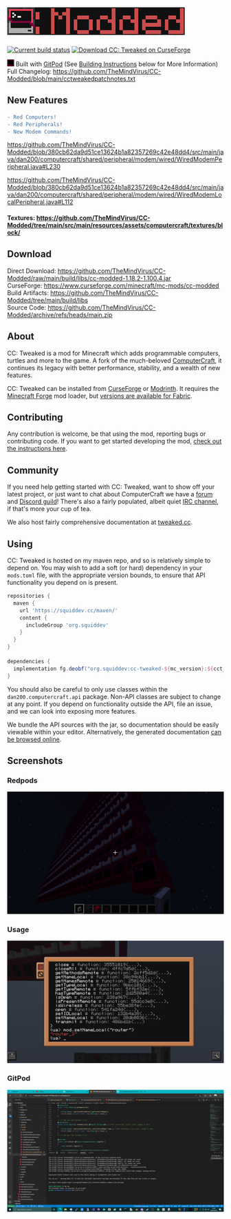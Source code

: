 # ![CC: Tweaked](doc/logo.png)
[![Current build status](https://github.com/cc-tweaked/CC-Tweaked/workflows/Build/badge.svg)](https://github.com/cc-tweaked/CC-Tweaked/actions "Current build status") [![Download CC: Tweaked on CurseForge](http://cf.way2muchnoise.eu/title/cc-tweaked.svg)][CurseForge]

![](https://github.com/TheMindVirus/CC-Modded/blob/main/src/main/resources/assets/computercraft/textures/block/computer_command_front.png) Built with [GitPod](https://gitpod.io/#https://github.com/cc-tweaked/CC-Tweaked/) (See [Building Instructions](https://github.com/TheMindVirus/CC-Modded/blob/main/CONTRIBUTING.md#developing) below for More Information) \
Full Changelog: https://github.com/TheMindVirus/CC-Modded/blob/main/cctweakedpatchnotes.txt
## New Features
```diff
- Red Computers!
- Red Peripherals!
- New Modem Commands!
```
https://github.com/TheMindVirus/CC-Modded/blob/380cb62da9d51ce13624b1a82357269c42e48dd4/src/main/java/dan200/computercraft/shared/peripheral/modem/wired/WiredModemPeripheral.java#L230

https://github.com/TheMindVirus/CC-Modded/blob/380cb62da9d51ce13624b1a82357269c42e48dd4/src/main/java/dan200/computercraft/shared/peripheral/modem/wired/WiredModemLocalPeripheral.java#L112

#### Textures: https://github.com/TheMindVirus/CC-Modded/tree/main/src/main/resources/assets/computercraft/textures/block/

## Download
Direct Download: https://github.com/TheMindVirus/CC-Modded/raw/main/build/libs/cc-modded-1.18.2-1.100.4.jar \
CurseForge: https://www.curseforge.com/minecraft/mc-mods/cc-modded \
Build Artifacts: https://github.com/TheMindVirus/CC-Modded/tree/main/build/libs \
Source Code: https://github.com/TheMindVirus/CC-Modded/archive/refs/heads/main.zip

## About
CC: Tweaked is a mod for Minecraft which adds programmable computers, turtles and more to the game. A fork of the
much-beloved [ComputerCraft], it continues its legacy with better performance, stability, and a wealth of new features.

CC: Tweaked can be installed from [CurseForge] or [Modrinth]. It requires the [Minecraft Forge][forge] mod loader, but
[versions are available for Fabric][ccrestitched].

## Contributing
Any contribution is welcome, be that using the mod, reporting bugs or contributing code. If you want to get started
developing the mod, [check out the instructions here](CONTRIBUTING.md#developing).

## Community
If you need help getting started with CC: Tweaked, want to show off your latest project, or just want to chat about
ComputerCraft we have a [forum](https://forums.computercraft.cc/) and [Discord guild](https://discord.computercraft.cc)!
There's also a fairly populated, albeit quiet [IRC channel](http://webchat.esper.net/?channels=computercraft), if that's
more your cup of tea.

We also host fairly comprehensive documentation at [tweaked.cc](https://tweaked.cc/ "The CC: Tweaked website").

## Using
CC: Tweaked is hosted on my maven repo, and so is relatively simple to depend on. You may wish to add a soft (or hard)
dependency in your `mods.toml` file, with the appropriate version bounds, to ensure that API functionality you depend
on is present.

```groovy
repositories {
  maven {
    url 'https://squiddev.cc/maven/'
    content {
      includeGroup 'org.squiddev'
    }
  }
}

dependencies {
  implementation fg.deobf("org.squiddev:cc-tweaked-${mc_version}:${cct_version}")
}
```

You should also be careful to only use classes within the `dan200.computercraft.api` package. Non-API classes are
subject to change at any point. If you depend on functionality outside the API, file an issue, and we can look into
exposing more features.

We bundle the API sources with the jar, so documentation should be easily viewable within your editor. Alternatively,
the generated documentation [can be browsed online](https://tweaked.cc/javadoc/).

[computercraft]: https://github.com/dan200/ComputerCraft "ComputerCraft on GitHub"
[curseforge]: https://minecraft.curseforge.com/projects/cc-tweaked "Download CC: Tweaked from CurseForge"
[modrinth]: https://modrinth.com/mod/gu7yAYhd "Download CC: Tweaked from Modrinth"
[forge]: https://files.minecraftforge.net/ "Download Minecraft Forge."
[ccrestitched]: https://www.curseforge.com/minecraft/mc-mods/cc-restitched "Download CC: Restitched from CurseForge"

## Screenshots
### Redpods
![redpods](https://github.com/TheMindVirus/CC-Modded/blob/main/redpods.png)
### Usage
![usage](https://github.com/TheMindVirus/CC-Modded/blob/main/usage.png)
### GitPod
![gitpod](https://github.com/TheMindVirus/CC-Modded/blob/main/gitpod.png)
